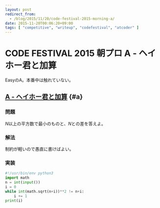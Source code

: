 ```yaml
---
layout: post
redirect_from:
  - /blog/2015/11/20/code-festival-2015-morning-a/
date: 2015-11-20T00:06:20+09:00
tags: [ "competitive", "writeup", "codefestival", "atcoder" ]
---
```


# CODE FESTIVAL 2015 朝プロ A - ヘイホー君と加算

EasyのA。本番中は触れていない。

<!-- more -->

## [A - ヘイホー君と加算](https://beta.atcoder.jp/contests/code-festival-2015-morning-easy/tasks/cf_2015_morning_easy_a) {#a}

### 問題

$N$以上の平方数で最小のものと、$N$との差を答えよ。

### 解法

制約が軽いので愚直に書けばよい。

### 実装

``` python
#!/usr/bin/env python3
import math
n = int(input())
i = 0
while int(math.sqrt(n+i))**2 != n+i:
    i += 1
print(i)
```
